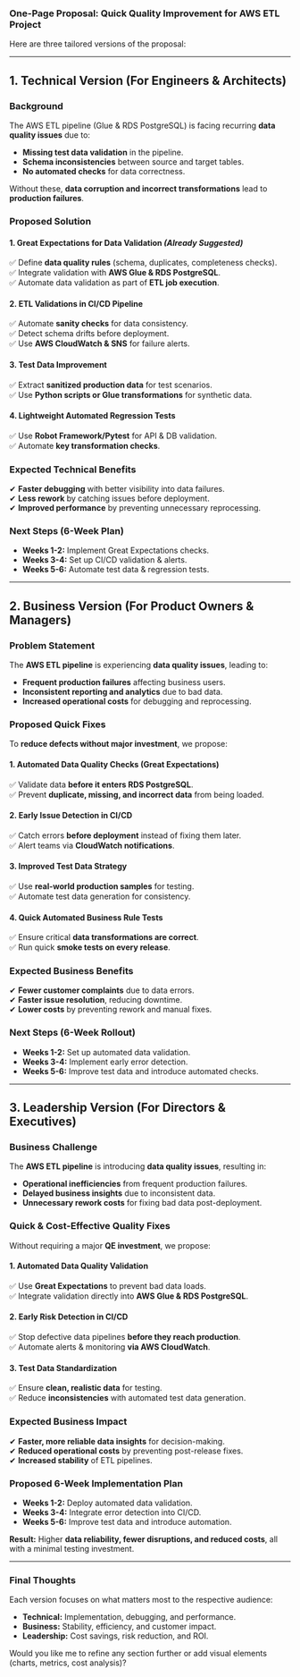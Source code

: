 ### **One-Page Proposal: Quick Quality Improvement for AWS ETL Project**  

Here are three tailored versions of the proposal:  

---

## **1. Technical Version (For Engineers & Architects)**  

### **Background**  
The AWS ETL pipeline (Glue & RDS PostgreSQL) is facing recurring **data quality issues** due to:  
- **Missing test data validation** in the pipeline.  
- **Schema inconsistencies** between source and target tables.  
- **No automated checks** for data correctness.  

Without these, **data corruption and incorrect transformations** lead to **production failures**.  

### **Proposed Solution**  

#### **1. Great Expectations for Data Validation** *(Already Suggested)*  
✅ Define **data quality rules** (schema, duplicates, completeness checks).  
✅ Integrate validation with **AWS Glue & RDS PostgreSQL**.  
✅ Automate data validation as part of **ETL job execution**.  

#### **2. ETL Validations in CI/CD Pipeline**  
✅ Automate **sanity checks** for data consistency.  
✅ Detect schema drifts before deployment.  
✅ Use **AWS CloudWatch & SNS** for failure alerts.  

#### **3. Test Data Improvement**  
✅ Extract **sanitized production data** for test scenarios.  
✅ Use **Python scripts or Glue transformations** for synthetic data.  

#### **4. Lightweight Automated Regression Tests**  
✅ Use **Robot Framework/Pytest** for API & DB validation.  
✅ Automate **key transformation checks**.  

### **Expected Technical Benefits**  
✔ **Faster debugging** with better visibility into data failures.  
✔ **Less rework** by catching issues before deployment.  
✔ **Improved performance** by preventing unnecessary reprocessing.  

### **Next Steps (6-Week Plan)**  
- **Weeks 1-2:** Implement Great Expectations checks.  
- **Weeks 3-4:** Set up CI/CD validation & alerts.  
- **Weeks 5-6:** Automate test data & regression tests.  

---

## **2. Business Version (For Product Owners & Managers)**  

### **Problem Statement**  
The **AWS ETL pipeline** is experiencing **data quality issues**, leading to:  
- **Frequent production failures** affecting business users.  
- **Inconsistent reporting and analytics** due to bad data.  
- **Increased operational costs** for debugging and reprocessing.  

### **Proposed Quick Fixes**  
To **reduce defects without major investment**, we propose:  

#### **1. Automated Data Quality Checks (Great Expectations)**  
✅ Validate data **before it enters RDS PostgreSQL**.  
✅ Prevent **duplicate, missing, and incorrect data** from being loaded.  

#### **2. Early Issue Detection in CI/CD**  
✅ Catch errors **before deployment** instead of fixing them later.  
✅ Alert teams via **CloudWatch notifications**.  

#### **3. Improved Test Data Strategy**  
✅ Use **real-world production samples** for testing.  
✅ Automate test data generation for consistency.  

#### **4. Quick Automated Business Rule Tests**  
✅ Ensure critical **data transformations are correct**.  
✅ Run quick **smoke tests on every release**.  

### **Expected Business Benefits**  
✔ **Fewer customer complaints** due to data errors.  
✔ **Faster issue resolution**, reducing downtime.  
✔ **Lower costs** by preventing rework and manual fixes.  

### **Next Steps (6-Week Rollout)**  
- **Weeks 1-2:** Set up automated data validation.  
- **Weeks 3-4:** Implement early error detection.  
- **Weeks 5-6:** Improve test data and introduce automated checks.  

---

## **3. Leadership Version (For Directors & Executives)**  

### **Business Challenge**  
The **AWS ETL pipeline** is introducing **data quality issues**, resulting in:  
- **Operational inefficiencies** from frequent production failures.  
- **Delayed business insights** due to inconsistent data.  
- **Unnecessary rework costs** for fixing bad data post-deployment.  

### **Quick & Cost-Effective Quality Fixes**  
Without requiring a major **QE investment**, we propose:  

#### **1. Automated Data Quality Validation**  
✅ Use **Great Expectations** to prevent bad data loads.  
✅ Integrate validation directly into **AWS Glue & RDS PostgreSQL**.  

#### **2. Early Risk Detection in CI/CD**  
✅ Stop defective data pipelines **before they reach production**.  
✅ Automate alerts & monitoring **via AWS CloudWatch**.  

#### **3. Test Data Standardization**  
✅ Ensure **clean, realistic data** for testing.  
✅ Reduce **inconsistencies** with automated test data generation.  

### **Expected Business Impact**  
✔ **Faster, more reliable data insights** for decision-making.  
✔ **Reduced operational costs** by preventing post-release fixes.  
✔ **Increased stability** of ETL pipelines.  

### **Proposed 6-Week Implementation Plan**  
- **Weeks 1-2:** Deploy automated data validation.  
- **Weeks 3-4:** Integrate error detection into CI/CD.  
- **Weeks 5-6:** Improve test data and introduce automation.  

**Result:** Higher **data reliability, fewer disruptions, and reduced costs**, all with a minimal testing investment.  

---

### **Final Thoughts**  
Each version focuses on what matters most to the respective audience:  
- **Technical:** Implementation, debugging, and performance.  
- **Business:** Stability, efficiency, and customer impact.  
- **Leadership:** Cost savings, risk reduction, and ROI.  

Would you like me to refine any section further or add visual elements (charts, metrics, cost analysis)?

